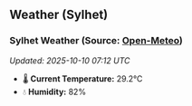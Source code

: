 ## Weather (Sylhet)

<!-- WEATHER-START -->
### Sylhet Weather (Source: [Open-Meteo](https://open-meteo.com))
_Updated: 2025-10-10 07:12 UTC_
* 🌡️ **Current Temperature:** 29.2°C
* 💧 **Humidity:** 82%
<!-- WEATHER-END -->





















































































